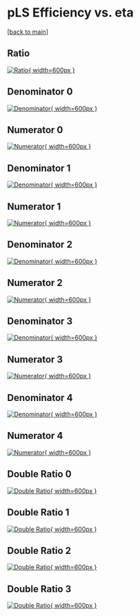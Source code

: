 # pLS Efficiency vs. eta

[[back to main](./)]



## Ratio

[![Ratio](../mtv/var/pLS_xtr_13_-1_eff_eta.png){ width=600px }](../mtv/var/pLS_xtr_13_-1_eff_eta.pdf)

## Denominator 0

[![Denominator](../mtv/den/pLS_xtr_13_-1_eff_eta_den0.png){ width=600px }](../mtv/den/pLS_xtr_13_-1_eff_eta_den0.pdf)

## Numerator 0

[![Numerator](../mtv/num/pLS_xtr_13_-1_eff_eta_num0.png){ width=600px }](../mtv/num/pLS_xtr_13_-1_eff_eta_num0.pdf)

## Denominator 1

[![Denominator](../mtv/den/pLS_xtr_13_-1_eff_eta_den1.png){ width=600px }](../mtv/den/pLS_xtr_13_-1_eff_eta_den1.pdf)

## Numerator 1

[![Numerator](../mtv/num/pLS_xtr_13_-1_eff_eta_num1.png){ width=600px }](../mtv/num/pLS_xtr_13_-1_eff_eta_num1.pdf)

## Denominator 2

[![Denominator](../mtv/den/pLS_xtr_13_-1_eff_eta_den2.png){ width=600px }](../mtv/den/pLS_xtr_13_-1_eff_eta_den2.pdf)

## Numerator 2

[![Numerator](../mtv/num/pLS_xtr_13_-1_eff_eta_num2.png){ width=600px }](../mtv/num/pLS_xtr_13_-1_eff_eta_num2.pdf)

## Denominator 3

[![Denominator](../mtv/den/pLS_xtr_13_-1_eff_eta_den3.png){ width=600px }](../mtv/den/pLS_xtr_13_-1_eff_eta_den3.pdf)

## Numerator 3

[![Numerator](../mtv/num/pLS_xtr_13_-1_eff_eta_num3.png){ width=600px }](../mtv/num/pLS_xtr_13_-1_eff_eta_num3.pdf)

## Denominator 4

[![Denominator](../mtv/den/pLS_xtr_13_-1_eff_eta_den4.png){ width=600px }](../mtv/den/pLS_xtr_13_-1_eff_eta_den4.pdf)

## Numerator 4

[![Numerator](../mtv/num/pLS_xtr_13_-1_eff_eta_num4.png){ width=600px }](../mtv/num/pLS_xtr_13_-1_eff_eta_num4.pdf)

## Double Ratio 0

[![Double Ratio](../mtv/ratio/pLS_xtr_13_-1_eff_eta_ratio0.png){ width=600px }](../mtv/ratio/pLS_xtr_13_-1_eff_eta_ratio0.pdf)

## Double Ratio 1

[![Double Ratio](../mtv/ratio/pLS_xtr_13_-1_eff_eta_ratio1.png){ width=600px }](../mtv/ratio/pLS_xtr_13_-1_eff_eta_ratio1.pdf)

## Double Ratio 2

[![Double Ratio](../mtv/ratio/pLS_xtr_13_-1_eff_eta_ratio2.png){ width=600px }](../mtv/ratio/pLS_xtr_13_-1_eff_eta_ratio2.pdf)

## Double Ratio 3

[![Double Ratio](../mtv/ratio/pLS_xtr_13_-1_eff_eta_ratio3.png){ width=600px }](../mtv/ratio/pLS_xtr_13_-1_eff_eta_ratio3.pdf)

